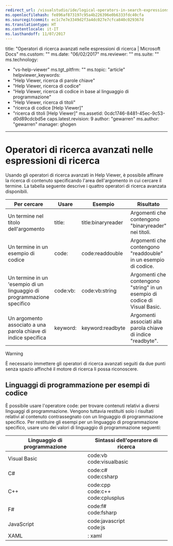 ```yaml
---
redirect_url: /visualstudio/ide/logical-operators-in-search-expressions
ms.openlocfilehash: fe896af873197c95a4b226396e0b6333fdc40cfa
ms.sourcegitcommit: ec1c7e7e3349d2f3a4dc027e7cfca840c029367d
ms.translationtype: HT
ms.contentlocale: it-IT
ms.lasthandoff: 11/07/2017
---
```

title: "Operatori di ricerca avanzati nelle espressioni di ricerca | Microsoft Docs" ms.custom: "" ms.date: "06/02/2017" ms.reviewer: "" ms.suite: "" ms.technology: 
  - "vs-help-viewer" ms.tgt_pltfrm: "" ms.topic: "article" helpviewer_keywords: 
  - "Help Viewer, ricerca di parole chiave"
  - "Help Viewer, ricerca di codice"
  - "Help Viewer, ricerca di codice in base al linguaggio di programmazione"
  - "Help Viewer, ricerca di titoli"
  - "ricerca di codice [Help Viewer]"
  - "ricerca di titoli [Help Viewer]" ms.assetid: 0cdc1746-8481-45ec-9c53-d0d89cdcbd5e caps.latest.revision: 9 author: "gewarren" ms.author: "gewarren" manager: ghogen
---
# <a name="advanced-search-operators-in-search-expressions"></a>Operatori di ricerca avanzati nelle espressioni di ricerca
Usando gli operatori di ricerca avanzati in Help Viewer, è possibile affinare la ricerca di contenuto specificando l'area dell'argomento in cui cercare il termine. La tabella seguente descrive i quattro operatori di ricerca avanzata disponibili.

|Per cercare|Usare|Esempio|Risultato|  
|-------------------|---------|-------------|------------|  
|Un termine nel titolo dell'argomento|title:|title:binaryreader|Argomenti che contengono "binaryreader" nei titoli.|  
|Un termine in un esempio di codice|code:|code:readdouble|Argomenti che contengono "readdouble" in un esempio di codice.|  
|Un termine in un 'esempio di un linguaggio di programmazione specifico|code:vb:|code:vb:string|Argomenti che contengono "string" in un esempio di codice di Visual Basic.|  
|Un argomento associato a una parola chiave di indice specifica|keyword:|keyword:readbyte|Argomenti associati alla parola chiave di indice "readbyte".|  

> [!WARNING]
>  È necessario immettere gli operatori di ricerca avanzati seguiti da due punti senza spazio affinché il motore di ricerca li possa riconoscere.    

## <a name="programming-languages-for-code-examples"></a>Linguaggi di programmazione per esempi di codice
È possibile usare l'operatore code: per trovare contenuti relativi a diversi linguaggi di programmazione. Vengono tuttavia restituiti solo i risultati relativi al contenuto contrassegnato con un linguaggio di programmazione specifico. Per restituire gli esempi per un linguaggio di programmazione specifico, usare uno dei valori di linguaggio di programmazione seguenti:  

|Linguaggio di programmazione|Sintassi dell'operatore di ricerca|  
|--------------------|---------|  
|Visual Basic|code:vb<br/>code:visualbasic|  
|C#|code:c#<br/>code:csharp|  
|C++|code:cpp<br/>code:c++<br/>code:cplusplus|  
|F#|code:f#<br/>code:fsharp|  
|JavaScript|code:javascript<br/>code:js|  
|XAML|: xaml|

